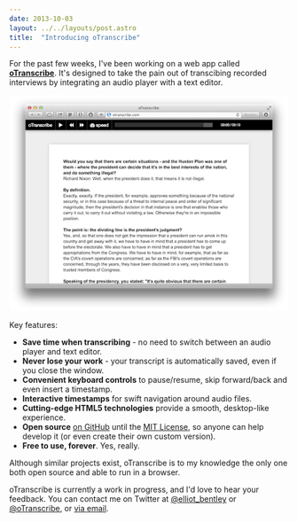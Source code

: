 ```yaml
---
date: 2013-10-03
layout: ../../layouts/post.astro
title:  "Introducing oTranscribe"
---
```


For the past few weeks, I've been working on a web app called **[oTranscribe](http://otranscribe.com/)**. It's designed to take the pain out of transcibing recorded interviews by integrating an audio player with a text editor.

[<img src="/assets/otranscribe.png">](http://otranscribe.com/)

Key features:

- **Save time when transcribing** - no need to switch between an audio player and text editor.
- **Never lose your work** - your transcript is automatically saved, even if you close the window.
- **Convenient keyboard controls** to pause/resume, skip forward/back and even insert a timestamp.
- **Interactive timestamps** for swift navigation around audio files.
- **Cutting-edge HTML5 technologies** provide a smooth, desktop-like experience.
- **Open source** [on GitHub](http://github.com/otranscribe/otranscribe) until the [MIT License](http://opensource.org/licenses/MIT), so anyone can help develop it (or even create their own custom version).
- **Free to use, forever**. Yes, really.

Although similar projects exist, oTranscribe is to my knowledge the only one both open source and able to run in a browser.

oTranscribe is currently a work in progress, and I'd love to hear your feedback. You can contact me on Twitter at [@elliot_bentley](http://twitter.com/elliot_bentley) or [@oTranscribe](http://twitter.com/oTranscribe), or <a href="mailto:mail@elliotbentley.com?subject=oTranscribe">via email</a>.